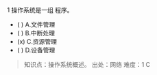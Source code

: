 1
操作系统是一组 程序。
- ( ) A.文件管理 
- ( ) B.中断处理 
- (x) C.资源管理 
- ( ) D.设备管理

> 知识点：操作系统概述。
> 出处：网络
> 难度：1
> C
